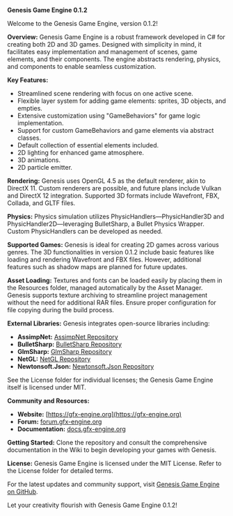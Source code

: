 **Genesis Game Engine 0.1.2**

Welcome to the Genesis Game Engine, version 0.1.2!

**Overview:**
Genesis Game Engine is a robust framework developed in C# for creating both 2D and 3D games. Designed with simplicity in mind, it facilitates easy implementation and management of scenes, game elements, and their components. The engine abstracts rendering, physics, and components to enable seamless customization.

**Key Features:**
- Streamlined scene rendering with focus on one active scene.
- Flexible layer system for adding game elements: sprites, 3D objects, and empties.
- Extensive customization using "GameBehaviors" for game logic implementation.
- Support for custom GameBehaviors and game elements via abstract classes.
- Default collection of essential elements included.
- 2D lighting for enhanced game atmosphere.
- 3D animations.
- 2D particle emitter.

**Rendering:**
Genesis uses OpenGL 4.5 as the default renderer, akin to DirectX 11. Custom renderers are possible, and future plans include Vulkan and DirectX 12 integration. Supported 3D formats include Wavefront, FBX, Collada, and GLTF files.

**Physics:**
Physics simulation utilizes PhysicHandlers—PhysicHandler3D and PhysicHandler2D—leveraging BulletSharp, a Bullet Physics Wrapper. Custom PhysicHandlers can be developed as needed.

**Supported Games:**
Genesis is ideal for creating 2D games across various genres. The 3D functionalities in version 0.1.2 include basic features like loading and rendering Wavefront and FBX files. However, additional features such as shadow maps are planned for future updates.

**Asset Loading:**
Textures and fonts can be loaded easily by placing them in the Resources folder, managed automatically by the Asset Manager. Genesis supports texture archiving to streamline project management without the need for additional RAR files. Ensure proper configuration for file copying during the build process.

**External Libraries:**
Genesis integrates open-source libraries including:
- **AssimpNet:** [AssimpNet Repository](https://bitbucket.org/Starnick/assimpnet/src/master/)
- **BulletSharp:** [BulletSharp Repository](https://bitbucket.org/Starnick/assimpnet/src/master/)
- **GlmSharp:** [GlmSharp Repository](https://github.com/Philip-Trettner/GlmSharp)
- **NetGL:** [NetGL Repository](https://github.com/Andy16823/NetGL-2023)
- **Newtonsoft.Json:** [Newtonsoft.Json Repository](https://github.com/JamesNK/Newtonsoft.Json)

See the License folder for individual licenses; the Genesis Game Engine itself is licensed under MIT.

**Community and Resources:**
- **Website:** [https://gfx-engine.org](https://gfx-engine.org)
- **Forum:** [forum.gfx-engine.org](https://forum.gfx-engine.org)
- **Documentation:** [docs.gfx-engine.org](https://docs.gfx-engine.org)

**Getting Started:**
Clone the repository and consult the comprehensive documentation in the Wiki to begin developing your games with Genesis.

**License:**
Genesis Game Engine is licensed under the MIT License. Refer to the License folder for detailed terms.

For the latest updates and community support, visit [Genesis Game Engine on GitHub](https://github.com/Andy16823/GFX/tree/main/GFX/GFX%200.1.0.1).

Let your creativity flourish with Genesis Game Engine 0.1.2!
